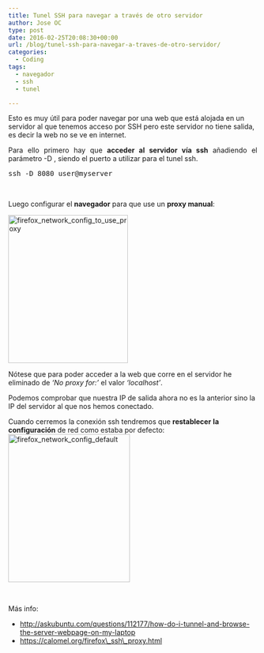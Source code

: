 ```yaml
---
title: Tunel SSH para navegar a través de otro servidor
author: Jose OC
type: post
date: 2016-02-25T20:08:30+00:00
url: /blog/tunel-ssh-para-navegar-a-traves-de-otro-servidor/
categories:
  - Coding
tags:
  - navegador
  - ssh
  - tunel

---
```

Esto es muy útil para poder navegar por una web que está alojada en un servidor al que tenemos acceso por SSH pero este servidor no tiene salida, es decir la web no se ve en internet.

<p style="text-align: justify">
  Para ello primero hay que <strong>acceder al servidor vía ssh</strong> añadiendo el parámetro -D <puerto>, siendo el puerto a utilizar para el tunel ssh.
</p>

<pre class="toolbar:2 nums:false lang:sh decode:true">ssh -D 8080 user@myserver</pre>

&nbsp;

Luego configurar el **navegador** para que use un **proxy manual**:

<a href="http://www.joseoc.es/wp-content/uploads/2016/01/firefox_network_config_to_use_proxy.png" rel="attachment wp-att-426"><img class="aligncenter size-medium wp-image-426" src="http://www.joseoc.es/wp-content/uploads/2016/01/firefox_network_config_to_use_proxy-242x300.png" alt="firefox_network_config_to_use_proxy" width="242" height="300" srcset="https://www.joseoc.es/wp-content/uploads/2016/01/firefox_network_config_to_use_proxy-242x300.png 242w, https://www.joseoc.es/wp-content/uploads/2016/01/firefox_network_config_to_use_proxy.png 477w" sizes="(max-width: 242px) 100vw, 242px" /></a>

Nótese que para poder acceder a la web que corre en el servidor he eliminado de _&#8216;No proxy for:&#8217;_ el valor _&#8216;localhost&#8217;_.

Podemos comprobar que nuestra IP de salida ahora no es la anterior sino la IP del servidor al que nos hemos conectado.

Cuando cerremos la conexión ssh tendremos que **restablecer** **la configuración** de red como estaba por defecto: <a href="http://www.joseoc.es/wp-content/uploads/2016/01/firefox_network_config_default.png" rel="attachment wp-att-427"><img class="aligncenter size-medium wp-image-427" src="http://www.joseoc.es/wp-content/uploads/2016/01/firefox_network_config_default-246x300.png" alt="firefox_network_config_default" width="246" height="300" srcset="https://www.joseoc.es/wp-content/uploads/2016/01/firefox_network_config_default-246x300.png 246w, https://www.joseoc.es/wp-content/uploads/2016/01/firefox_network_config_default.png 479w" sizes="(max-width: 246px) 100vw, 246px" /></a>

&nbsp;

Más info:

  * http://askubuntu.com/questions/112177/how-do-i-tunnel-and-browse-the-server-webpage-on-my-laptop
  * https://calomel.org/firefox\_ssh\_proxy.html

&nbsp;